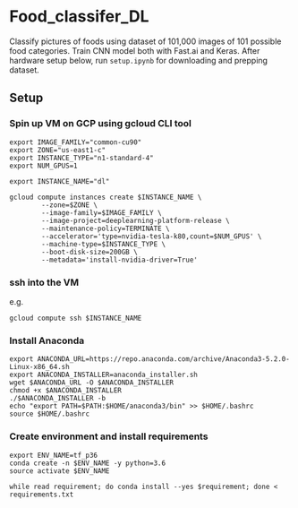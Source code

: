 # Food_classifer_DL

Classify pictures of foods using dataset of 101,000 images of 101 possible food categories. Train CNN model both with Fast.ai and Keras. 
After hardware setup below, run `setup.ipynb` for downloading and prepping dataset.

## Setup
### Spin up VM on GCP using gcloud CLI tool

```
export IMAGE_FAMILY="common-cu90"
export ZONE="us-east1-c"
export INSTANCE_TYPE="n1-standard-4"
export NUM_GPUS=1

export INSTANCE_NAME="dl"

gcloud compute instances create $INSTANCE_NAME \
        --zone=$ZONE \
        --image-family=$IMAGE_FAMILY \
        --image-project=deeplearning-platform-release \
        --maintenance-policy=TERMINATE \
        --accelerator='type=nvidia-tesla-k80,count=$NUM_GPUS' \
        --machine-type=$INSTANCE_TYPE \
        --boot-disk-size=200GB \
        --metadata='install-nvidia-driver=True'
```

### ssh into the VM
e.g.
```
gcloud compute ssh $INSTANCE_NAME
```
### Install Anaconda
```
export ANACONDA_URL=https://repo.anaconda.com/archive/Anaconda3-5.2.0-Linux-x86_64.sh
export ANACONDA_INSTALLER=anaconda_installer.sh
wget $ANACONDA_URL -O $ANACONDA_INSTALLER
chmod +x $ANACONDA_INSTALLER
./$ANACONDA_INSTALLER -b
echo "export PATH=$PATH:$HOME/anaconda3/bin" >> $HOME/.bashrc
source $HOME/.bashrc
```
### Create environment and install requirements
```
export ENV_NAME=tf_p36
conda create -n $ENV_NAME -y python=3.6
source activate $ENV_NAME

while read requirement; do conda install --yes $requirement; done < requirements.txt
